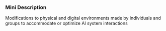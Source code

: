 ### Mini Description

Modifications to physical and digital environments made by individuals and groups to accommodate or optimize AI system interactions
